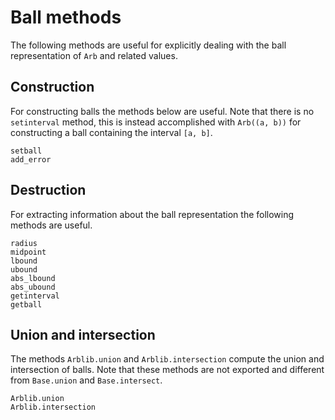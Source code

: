 # Ball methods
The following methods are useful for explicitly dealing with the ball
representation of `Arb` and related values.

## Construction
For constructing balls the methods below are useful. Note that there
is no `setinterval` method, this is instead accomplished with `Arb((a,
b))` for constructing a ball containing the interval ``[a, b]``.

``` @docs
setball
add_error
```

## Destruction
For extracting information about the ball representation the following
methods are useful.

``` @docs
radius
midpoint
lbound
ubound
abs_lbound
abs_ubound
getinterval
getball
```

## Union and intersection
The methods `Arblib.union` and `Arblib.intersection` compute the union
and intersection of balls. Note that these methods are not exported
and different from `Base.union` and `Base.intersect`.

``` @docs
Arblib.union
Arblib.intersection
```
